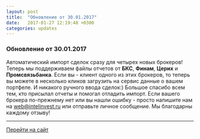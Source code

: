 ```yaml
---
layout: post
title:  "Обновление от 30.01.2017"
date:   2017-01-27 12:19:48 +0300
categories: updates
---
```

### Обновление от 30.01.2017

Автоматический импорт сделок сразу для четырех новых брокеров! Теперь мы поддерживаем файлы отчетов от **БКС**, **Финам**, **Церих** и **Промсвязьбанка**. Если вы - клиент одного из этих брокеров, то теперь вы можете в несколько кликов загрузить на сервис данные о вашем портфеле. И никакого ручного ввода сделок:)
Большое спасибо всем тем, кто присылал отчеты и помогал отладить импорт.
Если вашего брокера по-прежнему нет или вы нашли ошибку - просто напишите нам на web@intelinvest.ru или отправьте личное сообщение. Мы благодарны каждому отзыву!

---
[Перейти на сайт]

[Перейти на сайт]: https://intelinvest.ru/